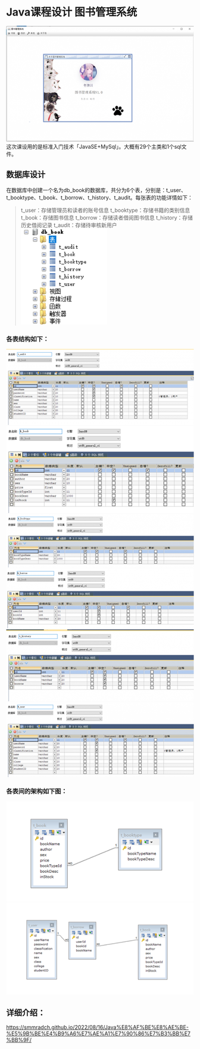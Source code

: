 # Java课程设计 图书管理系统

![10](.\img\10.png)
这次课设用的是标准入门技术「JavaSE+MySql」。大概有29个主类和1个sql文件。
## 数据库设计
在数据库中创建一个名为db_book的数据库，共分为6个表，分别是：t_user、t_booktype、t_book、t_borrow、t_history、t_audit。每张表的功能详情如下：
> t_user：存储管理员和读者的账号信息
> t_booktype：存储书籍的类别信息
> t_book：存储图书信息
> t_borrow：存储读者借阅图书信息
> t_history：存储历史借阅记录
> t_audit：存储待审核新用户
![1](.\img\1.png)

### 各表结构如下：
![2](.\img\2.png)
![3](.\img\3.png)
![4](.\img\4.png)
![5](.\img\5.png)
![6](.\img\6.png)
![7](.\img\7.png)
### 各表间的架构如下图：
![8](.\img\8.png)
![9](.\img\9.png)

## 详细介绍：
https://smmradch.github.io/2022/08/16/Java%E8%AF%BE%E8%AE%BE-%E5%9B%BE%E4%B9%A6%E7%AE%A1%E7%90%86%E7%B3%BB%E7%BB%9F/
